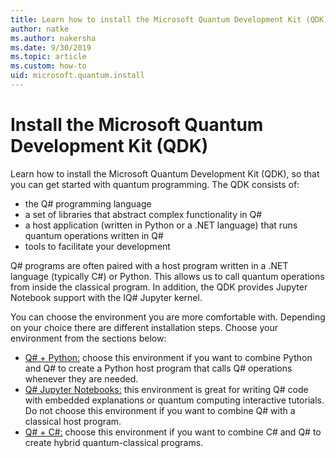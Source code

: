 ```yaml
---
title: Learn how to install the Microsoft Quantum Development Kit (QDK)
author: natke
ms.author: nakersha
ms.date: 9/30/2019
ms.topic: article
ms.custom: how-to
uid: microsoft.quantum.install
---
```


# Install the Microsoft Quantum Development Kit (QDK)

Learn how to install the Microsoft Quantum Development Kit (QDK), so that you can get started with quantum programming. The QDK consists of:

- the Q# programming language
- a set of libraries that abstract complex functionality in Q#
- a host application (written in Python or a .NET language) that runs quantum operations written in Q#
- tools to facilitate your development

Q# programs are often paired with a host program written in a .NET language (typically C#) or Python. This allows us to call quantum operations from inside the classical program.
In addition, the QDK provides Jupyter Notebook support with the IQ# Jupyter kernel.

You can choose the environment you are more comfortable with. Depending on your choice there are different installation steps. Choose your environment from the sections below:

- [Q# + Python:](xref:microsoft.quantum.install.python) choose this environment if you want to combine Python and Q# to create a Python host program that calls Q# operations whenever they are needed.
- [Q# Jupyter Notebooks:](xref:microsoft.quantum.install.jupyter) this environment is great for writing Q# code with embedded explanations or quantum computing interactive tutorials. Do not choose this environment if you want to combine Q# with a classical host program.
- [Q# + C#:](xref:microsoft.quantum.install.cs) choose this environment if you want to combine C# and Q# to create hybrid quantum-classical programs.
